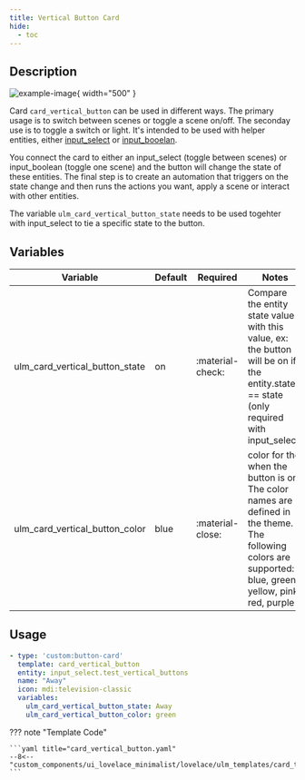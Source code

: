 ```yaml
---
title: Vertical Button Card
hide:
  - toc
---
```

<!-- markdownlint-disable MD046 -->

## Description

![example-image](../../assets/img/ulm_cards/card_example.png){ width="500" }

Card `card_vertical_button` can be used in different ways. The primary usage is to switch between scenes or toggle a scene on/off. The seconday use is to toggle a switch or light. It's intended to be used with helper entities, either [input_select](https://www.home-assistant.io/integrations/input_select/) or [input_booelan](https://www.home-assistant.io/integrations/input_boolean/).

You connect the card to either an input_select (toggle between scenes) or input_boolean (toggle one scene) and the button will change the state of these entities. The final step is to create an automation that triggers on the state change and then runs the actions you want, apply a scene or interact with other entities.

The variable `ulm_card_vertical_button_state` needs to be used togehter with input_select to tie a specific state to the button.

## Variables

| Variable | Default | Required         | Notes             |
|----------|---------|------------------|-------------------|
| ulm_card_vertical_button_state     | on | :material-check: | Compare the entity state value with this value, ex: the button will be on if the entity.state == state (only required with input_select) |
| ulm_card_vertical_button_color | blue | :material-close: | color for the when the button is on. The color names are defined in the theme. The following colors are supported: blue, green, yellow, pink, red, purple |

## Usage

```yaml
- type: 'custom:button-card'
  template: card_vertical_button
  entity: input_select.test_vertical_buttons
  name: "Away"
  icon: mdi:television-classic
  variables:
    ulm_card_vertical_button_state: Away
    ulm_card_vertical_button_color: green
```

??? note "Template Code"

    ```yaml title="card_vertical_button.yaml"
    --8<-- "custom_components/ui_lovelace_minimalist/lovelace/ulm_templates/card_templates/cards/card_vertical_button.yaml"
    ```
